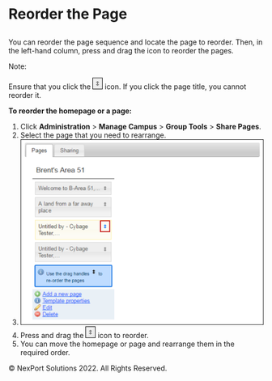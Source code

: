 # Reorder the Page

##

You can reorder the page sequence and locate the page to reorder. Then, in the left-hand column, press and drag the icon to reorder the pages.

Note:

Ensure that you click the ![](/.gitbook/assets/Compass.png) icon. If you click the page title, you cannot reorder it.

&#x20;

**To reorder the homepage or a page:**

1. Click **Administration** > **Manage Campus** > **Group Tools** > **Share Pages**.
2. Select the page that you need to rearrange.
3. ![](/.gitbook/assets/Share_Pages_Rearrange_550x421.png)
4. Press and drag the ![](/.gitbook/assets/Compass.png) icon to reorder.
5. You can move the homepage or page and rearrange them in the required order.

&#x20; © NexPort Solutions 2022. All Rights Reserved.
